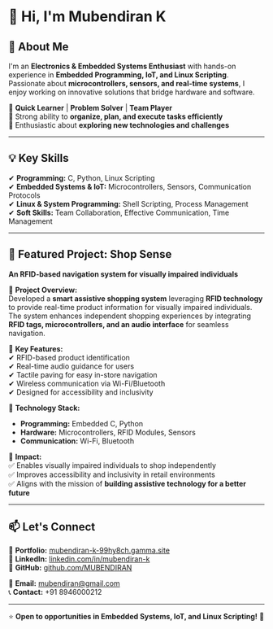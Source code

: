 # 👋 Hi, I'm Mubendiran K  

## 🚀 About Me  
I'm an **Electronics & Embedded Systems Enthusiast** with hands-on experience in **Embedded Programming, IoT, and Linux Scripting**. Passionate about **microcontrollers, sensors, and real-time systems**, I enjoy working on innovative solutions that bridge hardware and software.  

🔹 **Quick Learner** | **Problem Solver** | **Team Player**  
🔹 Strong ability to **organize, plan, and execute tasks efficiently**  
🔹 Enthusiastic about **exploring new technologies and challenges**  

---

## 💡 Key Skills  
✔ **Programming:** C, Python, Linux Scripting  
✔ **Embedded Systems & IoT:** Microcontrollers, Sensors, Communication Protocols  
✔ **Linux & System Programming:** Shell Scripting, Process Management  
✔ **Soft Skills:** Team Collaboration, Effective Communication, Time Management  

---

## 📌 Featured Project: **Shop Sense**  
**An RFID-based navigation system for visually impaired individuals**  

🔹 **Project Overview:**  
Developed a **smart assistive shopping system** leveraging **RFID technology** to provide real-time product information for visually impaired individuals. The system enhances independent shopping experiences by integrating **RFID tags, microcontrollers, and an audio interface** for seamless navigation.  

🔹 **Key Features:**  
✔ RFID-based product identification  
✔ Real-time audio guidance for users  
✔ Tactile paving for easy in-store navigation  
✔ Wireless communication via Wi-Fi/Bluetooth  
✔ Designed for accessibility and inclusivity  

🔹 **Technology Stack:**  
- **Programming:** Embedded C, Python  
- **Hardware:** Microcontrollers, RFID Modules, Sensors  
- **Communication:** Wi-Fi, Bluetooth  

🔹 **Impact:**  
✅ Enables visually impaired individuals to shop independently  
✅ Improves accessibility and inclusivity in retail environments  
✅ Aligns with the mission of **building assistive technology for a better future**  

---

## 📫 Let's Connect  
🔗 **Portfolio:** [mubendiran-k-99hy8ch.gamma.site](https://mubendiran-k-99hy8ch.gamma.site)  
🔗 **LinkedIn:** [linkedin.com/in/mubendiran-k](https://www.linkedin.com/in/mubendiran-k)  
🔗 **GitHub:** [github.com/MUBENDIRAN](https://github.com/MUBENDIRAN)  

📩 **Email:** mubendiran@gmail.com  
📞 **Contact:** +91 8946000212  

---

⭐ **Open to opportunities in Embedded Systems, IoT, and Linux Scripting!** 🚀
